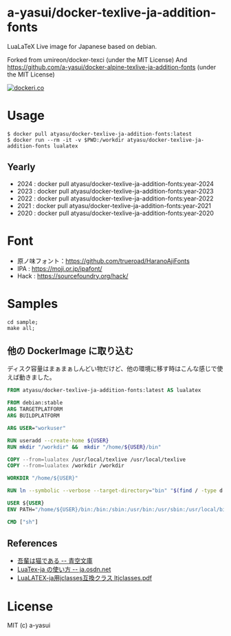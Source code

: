 # a-yasui/docker-texlive-ja-addition-fonts

LuaLaTeX Live image for Japanese based on debian.

Forked from umireon/docker-texci (under the MIT License) And https://github.com/a-yasui/docker-alpine-texlive-ja-addition-fonts (under the MIT License)

[![dockeri.co](https://dockeri.co/image/atyasu/docker-texlive-ja-addition-fonts)](https://hub.docker.com/r/atyasu/docker-texlive-ja-addition-fonts)

# Usage

```shell
$ docker pull atyasu/docker-texlive-ja-addition-fonts:latest
$ docker run --rm -it -v $PWD:/workdir atyasu/docker-texlive-ja-addition-fonts lualatex
```

## Yearly

- 2024 : docker pull atyasu/docker-texlive-ja-addition-fonts:year-2024
- 2023 : docker pull atyasu/docker-texlive-ja-addition-fonts:year-2023
- 2022 : docker pull atyasu/docker-texlive-ja-addition-fonts:year-2022
- 2021 : docker pull atyasu/docker-texlive-ja-addition-fonts:year-2021
- 2020 : docker pull atyasu/docker-texlive-ja-addition-fonts:year-2020

# Font

- 原ノ味フォント：https://github.com/trueroad/HaranoAjiFonts
- IPA : https://moji.or.jp/ipafont/
- Hack : https://sourcefoundry.org/hack/

# Samples

```
cd sample;
make all;
```

## 他の DockerImage に取り込む

ディスク容量はまぁまぁしんどい物だけど、他の環境に移す時はこんな感じで使えば動きました。

```Dockerfile
FROM atyasu/docker-texlive-ja-addition-fonts:latest AS lualatex

FROM debian:stable
ARG TARGETPLATFORM
ARG BUILDPLATFORM

ARG USER="workuser"

RUN useradd --create-home ${USER}
RUN mkdir "/workdir" &&  mkdir "/home/${USER}/bin"

COPY --from=lualatex /usr/local/texlive /usr/local/texlive
COPY --from=lualatex /workdir /workdir

WORKDIR "/home/${USER}"

RUN ln --symbolic --verbose --target-directory="bin" "$(find / -type d -regextype grep -regex '.*/texlive/[0-9]\{4\}/bin/.*' -print -quit)/"*

USER ${USER}
ENV PATH="/home/${USER}/bin:/bin:/sbin:/usr/bin:/usr/sbin:/usr/local/bin:/usr/local/sbin"

CMD ["sh"]
```


## References

- [吾輩は猫である -- 青空文庫](https://www.aozora.gr.jp/cards/000148/files/789_14547.html)
- [LuaTex-ja の使い方 -- ja.osdn.net](https://ja.osdn.net/projects/luatex-ja/wiki/LuaTeX-ja%E3%81%AE%E4%BD%BF%E3%81%84%E6%96%B9)
- [LuaLATEX-ja用jclasses互換クラス ltjclasses.pdf](http://mirrors.ibiblio.org/CTAN/macros/luatex/generic/luatexja/doc/ltjclasses.pdf)

# License

MIT (c) a-yasui
